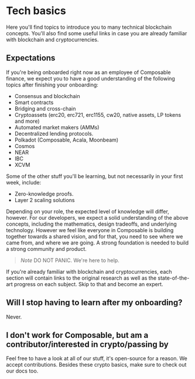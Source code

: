 # Tech basics

Here you'll find topics to introduce you to many technical blockchain concepts. You'll also find some useful links in case you are already familiar with blockchain and cryptocurrencies.

## Expectations

If you're being onboarded right now as an employee of Composable finance, we expect you to have a good understanding of the following topics after finishing your onboarding:

- Consensus and blockchain
- Smart contracts
- Bridging and cross-chain
- Cryptoassets (erc20, erc721, erc1155, cw20, native assets, LP tokens and more)
- Automated market makers (AMMs)
- Decentralized lending protocols.
- Polkadot (Composable, Acala, Moonbeam)
- Cosmos
- NEAR
- IBC
- XCVM

Some of the other stuff you'll be learning, but not necessarily in your first week, include:

- Zero-knowledge proofs.
- Layer 2 scaling solutions

Depending on your role, the expected level of knowledge will differ, however. For our developers, we expect a solid understanding of the above concepts, including the mathematics, design tradeoffs, and underlying technology. However we feel like everyone in Composable is building together towards a shared vision, and for that, you need to see where we came from, and where we are going. A strong foundation is needed to build a strong community and product.

> *Note*
> DO NOT PANIC. We're here to help.

If you're already familiar with blockchain and cryptocurrencies, each section will contain links to the original research as well as the state-of-the-art progress on each subject. Skip to that and become an expert. 

## Will I stop having to learn after my onboarding?

Never.

## I don't work for Composable, but am a contributor/interested in crypto/passing by

Feel free to have a look at all of our stuff, it's open-source for a reason. We accept contributions. Besides these crypto basics, make sure to check out our docs too.